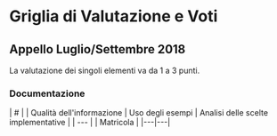 # Griglia di Valutazione e Voti
## Appello Luglio/Settembre 2018

La valutazione dei singoli elementi va da 1 a 3 punti. 

### Documentazione

| # |
| Qualità dell'informazione 
| Uso degli esempi 
| Analisi delle scelte implementative |
| --- |
| Matricola  | 
|---|---|